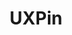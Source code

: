 ---
title: UXPin
intro: Collaborative online UX design and prototyping.
linkurl: http://www.uxpin.com
tags:
- Wireframing
- Prototyping
logo: "uxp.png"
---